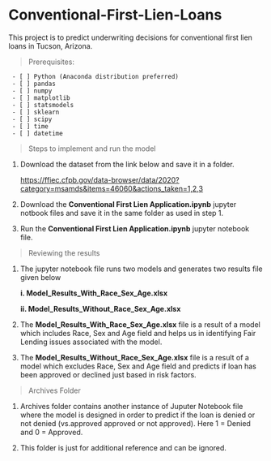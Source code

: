 # Conventional-First-Lien-Loans
This project is to predict underwriting decisions for  conventional first lien loans in Tucson, Arizona.
> Prerequisites:

	 - [ ] Python (Anaconda distribution preferred)
	 - [ ] pandas
	 - [ ] numpy
	 - [ ] matplotlib
	 - [ ] statsmodels
	 - [ ] sklearn
  	 - [ ] scipy
  	 - [ ] time
   	 - [ ] datetime 

> Steps to implement and run the model

 1. Download the dataset from the link below and save it in a folder. 
 
    https://ffiec.cfpb.gov/data-browser/data/2020?category=msamds&items=46060&actions_taken=1,2,3
   
 2. Download the **Conventional First Lien Application.ipynb** jupyter notbook files and save it in the same folder as used in step 1.
   
 3. Run the **Conventional First Lien Application.ipynb** jupyter notebook file.

> Reviewing the results

 1. The jupyter notebook file runs two models and generates two results file given below
 
      **i.  Model_Results_With_Race_Sex_Age.xlsx**
      
      **ii. Model_Results_Without_Race_Sex_Age.xlsx**
 
 2. The **Model_Results_With_Race_Sex_Age.xlsx** file is a result of a model which includes Race, Sex and Age field and helps us in identifying Fair Lending issues associated
    with the model.
    
 3. The **Model_Results_Without_Race_Sex_Age.xlsx** file is a result of a model which excludes Race, Sex and Age field and predicts if loan has been approved or declined just 
    based in risk factors.
    
> Archives Folder
  
  1. Archives folder contains another instance of Juputer Notebook file where the model is designed in order to predict if the loan is denied or not denied 
     (vs.approved approved or not approved). Here 1 = Denied and 0 = Approved.
     
  2. This folder is just for additional reference and can be ignored.

